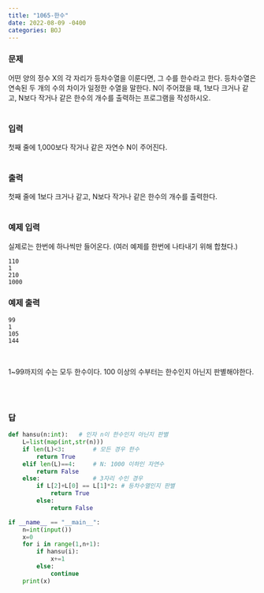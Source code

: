 ```yaml
---
title: "1065-한수"
date: 2022-08-09 -0400
categories: BOJ
---
```


### 문제

어떤 양의 정수 X의 각 자리가 등차수열을 이룬다면, 그 수를 한수라고 한다. 등차수열은 연속된 두 개의 수의 차이가 일정한 수열을 말한다. N이 주어졌을 때, 1보다 크거나 같고, N보다 작거나 같은 한수의 개수를 출력하는 프로그램을 작성하시오. 
<br/><br/>

### 입력

첫째 줄에 1,000보다 작거나 같은 자연수 N이 주어진다.
<br/><br/>

### 출력

첫째 줄에 1보다 크거나 같고, N보다 작거나 같은 한수의 개수를 출력한다.
<br/><br/>

### 예제 입력
실제로는 한번에 하나씩만 들어온다.
(여러 예제를 한번에 나타내기 위해 합쳤다.)
```
110
1
210
1000
```

### 예제 출력
```
99
1
105
144
```
<br/>

1~99까지의 수는 모두 한수이다. 100 이상의 수부터는 한수인지 아닌지 판별해야한다.

<br/><br/>
### 답

```python
def hansu(n:int):   # 인자 n이 한수인지 아닌지 판별
    L=list(map(int,str(n)))
    if len(L)<3:        # 모든 경우 한수
        return True
    elif len(L)==4:     # N: 1000 이하인 자연수
        return False
    else:               # 3자리 수인 경우
        if L[2]+L[0] == L[1]*2: # 등차수열인지 판별
            return True
        else:
            return False

if __name__ == "__main__":
    n=int(input())
    x=0
    for i in range(1,n+1):
        if hansu(i):
            x+=1
        else:
            continue
    print(x)
```